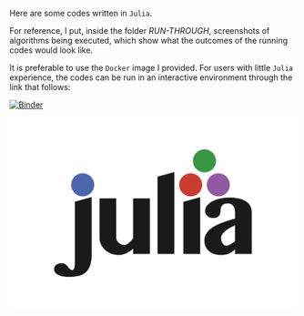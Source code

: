Here are some codes written in `Julia`.

For reference, I put, inside the folder _RUN-THROUGH_, screenshots of algorithms being executed, which show what the outcomes of the running codes would look like.

It is preferable to use the `Docker` image I provided. For users with little `Julia` experience, the codes can be run in an interactive environment through the link that follows:

[![Binder](https://mybinder.org/badge_logo.svg)](https://mybinder.org/v2/gh/a-mhamdi/jlai/main?labpath=Codes%2FJulia)

![Julia](logo-julia.png)
